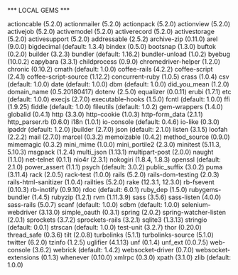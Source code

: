 *** LOCAL GEMS ***

actioncable (5.2.0)
actionmailer (5.2.0)
actionpack (5.2.0)
actionview (5.2.0)
activejob (5.2.0)
activemodel (5.2.0)
activerecord (5.2.0)
activestorage (5.2.0)
activesupport (5.2.0)
addressable (2.5.2)
archive-zip (0.11.0)
arel (9.0.0)
bigdecimal (default: 1.3.4)
bindex (0.5.0)
bootsnap (1.3.0)
buftok (0.2.0)
builder (3.2.3)
bundler (default: 1.16.2)
bundler-unload (1.0.2)
byebug (10.0.2)
capybara (3.3.1)
childprocess (0.9.0)
chromedriver-helper (1.2.0)
chronic (0.10.2)
cmath (default: 1.0.0)
coffee-rails (4.2.2)
coffee-script (2.4.1)
coffee-script-source (1.12.2)
concurrent-ruby (1.0.5)
crass (1.0.4)
csv (default: 1.0.0)
date (default: 1.0.0)
dbm (default: 1.0.0)
did_you_mean (1.2.0)
domain_name (0.5.20180417)
dotenv (2.5.0)
equalizer (0.0.11)
erubi (1.7.1)
etc (default: 1.0.0)
execjs (2.7.0)
executable-hooks (1.5.0)
fcntl (default: 1.0.0)
ffi (1.9.25)
fiddle (default: 1.0.0)
fileutils (default: 1.0.2)
gem-wrappers (1.4.0)
globalid (0.4.1)
http (3.3.0)
http-cookie (1.0.3)
http-form_data (2.1.1)
http_parser.rb (0.6.0)
i18n (1.0.1)
io-console (default: 0.4.6)
io-like (0.3.0)
ipaddr (default: 1.2.0)
jbuilder (2.7.0)
json (default: 2.1.0)
listen (3.1.5)
loofah (2.2.2)
mail (2.7.0)
marcel (0.3.2)
memoizable (0.4.2)
method_source (0.9.0)
mimemagic (0.3.2)
mini_mime (1.0.0)
mini_portile2 (2.3.0)
minitest (5.11.3, 5.10.3)
msgpack (1.2.4)
multi_json (1.13.1)
multipart-post (2.0.0)
naught (1.1.0)
net-telnet (0.1.1)
nio4r (2.3.1)
nokogiri (1.8.4, 1.8.3)
openssl (default: 2.1.0)
power_assert (1.1.1)
psych (default: 3.0.2)
public_suffix (3.0.2)
puma (3.11.4)
rack (2.0.5)
rack-test (1.0.0)
rails (5.2.0)
rails-dom-testing (2.0.3)
rails-html-sanitizer (1.0.4)
railties (5.2.0)
rake (12.3.1, 12.3.0)
rb-fsevent (0.10.3)
rb-inotify (0.9.10)
rdoc (default: 6.0.1)
ruby_dep (1.5.0)
rubygems-bundler (1.4.5)
rubyzip (1.2.1)
rvm (1.11.3.9)
sass (3.5.6)
sass-listen (4.0.0)
sass-rails (5.0.7)
scanf (default: 1.0.0)
sdbm (default: 1.0.0)
selenium-webdriver (3.13.0)
simple_oauth (0.3.1)
spring (2.0.2)
spring-watcher-listen (2.0.1)
sprockets (3.7.2)
sprockets-rails (3.2.1)
sqlite3 (1.3.13)
stringio (default: 0.0.1)
strscan (default: 1.0.0)
test-unit (3.2.7)
thor (0.20.0)
thread_safe (0.3.6)
tilt (2.0.8)
turbolinks (5.1.1)
turbolinks-source (5.1.0)
twitter (6.2.0)
tzinfo (1.2.5)
uglifier (4.1.13)
unf (0.1.4)
unf_ext (0.0.7.5)
web-console (3.6.2)
webrick (default: 1.4.2)
websocket-driver (0.7.0)
websocket-extensions (0.1.3)
whenever (0.10.0)
xmlrpc (0.3.0)
xpath (3.1.0)
zlib (default: 1.0.0)